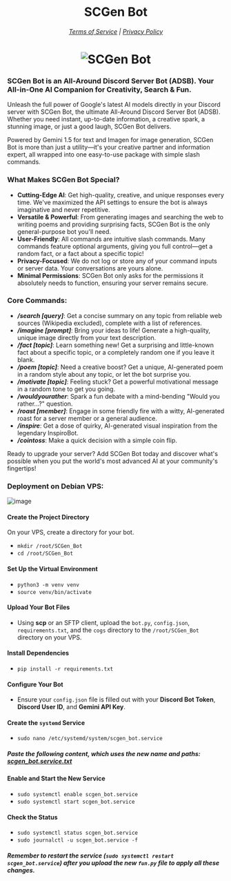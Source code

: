 # <div align="center">SCGen Bot</div>
###### <div align="center">[Terms of Service](https://soulcalibre.allabout-anything.com/p/scgen-bot-tos.html) | [Privacy Policy](https://soulcalibre.allabout-anything.com/p/scgen-bot-privacy-policy.html)</div>
# <div align="center">![SCGen Bot](https://github.com/user-attachments/assets/638b4aae-5991-4db0-902b-6f10b0d18bb7)</div>

### SCGen Bot is an All-Around Discord Server Bot (ADSB). Your All-in-One AI Companion for Creativity, Search &amp; Fun.
Unleash the full power of Google's latest AI models directly in your Discord server with SCGen Bot, the ultimate All-Around Discord Server Bot (ADSB). Whether you need instant, up-to-date information, a creative spark, a stunning image, or just a good laugh, SCGen Bot delivers.

Powered by Gemini 1.5 for text and Imagen for image generation, SCGen Bot is more than just a utility—it's your creative partner and information expert, all wrapped into one easy-to-use package with simple slash commands.

### What Makes SCGen Bot Special?
* **Cutting-Edge AI**: Get high-quality, creative, and unique responses every time. We've maximized the API settings to ensure the bot is always imaginative and never repetitive.
* **Versatile & Powerful**: From generating images and searching the web to writing poems and providing surprising facts, SCGen Bot is the only general-purpose bot you'll need.
* **User-Friendly**: All commands are intuitive slash commands. Many commands feature optional arguments, giving you full control—get a random fact, or a fact about a specific topic!
* **Privacy-Focused**: We do not log or store any of your command inputs or server data. Your conversations are yours alone.
* **Minimal Permissions**: SCGen Bot only asks for the permissions it absolutely needs to function, ensuring your server remains secure.

### Core Commands:
* _**/search [query]**_: Get a concise summary on any topic from reliable web sources (Wikipedia excluded), complete with a list of references.
* _**/imagine [prompt]**_: Bring your ideas to life! Generate a high-quality, unique image directly from your text description.
* _**/fact [topic]**_: Learn something new! Get a surprising and little-known fact about a specific topic, or a completely random one if you leave it blank.
* _**/poem [topic]**_: Need a creative boost? Get a unique, AI-generated poem in a random style about any topic, or let the bot surprise you.
* _**/motivate [topic]**_: Feeling stuck? Get a powerful motivational message in a random tone to get you going.
* _**/wouldyourather**_: Spark a fun debate with a mind-bending "Would you rather...?" question.
* _**/roast [member]**_: Engage in some friendly fire with a witty, AI-generated roast for a server member or a general audience.
* _**/inspire**_: Get a dose of quirky, AI-generated visual inspiration from the legendary InspiroBot.
* _**/cointoss**_: Make a quick decision with a simple coin flip.

Ready to upgrade your server? Add SCGen Bot today and discover what's possible when you put the world's most advanced AI at your community's fingertips!

### Deployment on Debian VPS:
![image](https://github.com/user-attachments/assets/b62d5282-a9d3-40ab-892d-ab117a776828)

#### Create the Project Directory
On your VPS, create a directory for your bot.
* `mkdir /root/SCGen_Bot`
* `cd /root/SCGen_Bot`
#### Set Up the Virtual Environment
* `python3 -m venv venv`
* `source venv/bin/activate`
#### Upload Your Bot Files
* Using **scp** or an SFTP client, upload the `bot.py`, `config.json`, `requirements.txt`, and the `cogs` directory to the `/root/SCGen_Bot` directory on your VPS.
#### Install Dependencies
* `pip install -r requirements.txt`
#### Configure Your Bot
* Ensure your `config.json` file is filled out with your **Discord Bot Token**, **Discord User ID**, and **Gemini API Key**.
#### Create the `systemd` Service
* `sudo nano /etc/systemd/system/scgen_bot.service`
##### Paste the following content, which uses the new name and paths: [scgen_bot.service.txt](https://pastebin.com/NPJNZqAn)
#### Enable and Start the New Service
* `sudo systemctl enable scgen_bot.service`
* `sudo systemctl start scgen_bot.service`
#### Check the Status
* `sudo systemctl status scgen_bot.service`
* `sudo journalctl -u scgen_bot.service -f`
##### Remember to **restart the service** (`sudo systemctl restart scgen_bot.service`) after you upload the new `fun.py` file to apply all these changes.
